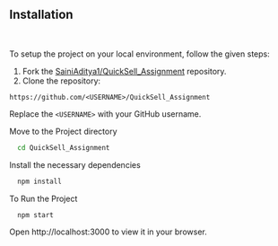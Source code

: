 
 ##  Installation
<br>

To setup the project on your local environment, follow the given steps:

1. Fork the [SainiAditya1/QuickSell_Assignment](https://github.com/SainiAditya1/QuickSell_Assignment) repository.
2. Clone the repository:
```
https://github.com/<USERNAME>/QuickSell_Assignment

```

  Replace the `<USERNAME>` with your GitHub username. 

Move to the Project directory

```bash
  cd QuickSell_Assignment
```

Install the necessary dependencies

```bash
  npm install
```

To Run the Project

```bash
  npm start
```

Open http://localhost:3000 to view it in your browser.
